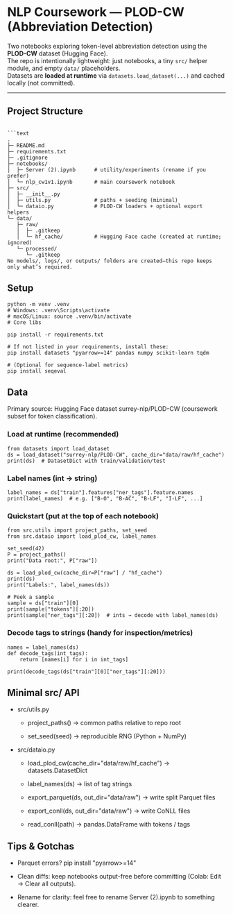 # NLP Coursework — PLOD-CW (Abbreviation Detection)

Two notebooks exploring token-level abbreviation detection using the **PLOD-CW** dataset (Hugging Face).  
The repo is intentionally lightweight: just notebooks, a tiny `src/` helper module, and empty `data/` placeholders.  
Datasets are **loaded at runtime** via `datasets.load_dataset(...)` and cached locally (not committed).

---

## Project Structure
```text

```text
.
├─ README.md
├─ requirements.txt
├─ .gitignore
├─ notebooks/
│  ├─ Server (2).ipynb      # utility/experiments (rename if you prefer)
│  └─ nlp_cw1v1.ipynb       # main coursework notebook
├─ src/
│  ├─ __init__.py
│  ├─ utils.py              # paths + seeding (minimal)
│  └─ dataio.py             # PLOD-CW loaders + optional export helpers
└─ data/
   ├─ raw/
   │  ├─ .gitkeep
   │  └─ hf_cache/          # Hugging Face cache (created at runtime; ignored)
   └─ processed/
      └─ .gitkeep
No models/, logs/, or outputs/ folders are created—this repo keeps only what’s required.
```

## Setup

    python -m venv .venv
    # Windows: .venv\Scripts\activate 
    # macOS/Linux: source .venv/bin/activate 
    # Core libs
    
    pip install -r requirements.txt
    
    # If not listed in your requirements, install these:
    pip install datasets "pyarrow>=14" pandas numpy scikit-learn tqdm
    
    # (Optional for sequence-label metrics)
    pip install seqeval

## Data

Primary source: Hugging Face dataset surrey-nlp/PLOD-CW (coursework subset for token classification).

### Load at runtime (recommended)

    from datasets import load_dataset
    ds = load_dataset("surrey-nlp/PLOD-CW", cache_dir="data/raw/hf_cache")
    print(ds)  # DatasetDict with train/validation/test

### Label names (int → string)

    label_names = ds["train"].features["ner_tags"].feature.names
    print(label_names)  # e.g. ["B-O", "B-AC", "B-LF", "I-LF", ...]

### Quickstart (put at the top of each notebook)

    from src.utils import project_paths, set_seed
    from src.dataio import load_plod_cw, label_names
    
    set_seed(42)
    P = project_paths()
    print("Data root:", P["raw"])
    
    ds = load_plod_cw(cache_dir=P["raw"] / "hf_cache")
    print(ds)
    print("Labels:", label_names(ds))
    
    # Peek a sample
    sample = ds["train"][0]
    print(sample["tokens"][:20])
    print(sample["ner_tags"][:20])  # ints → decode with label_names(ds)

### Decode tags to strings (handy for inspection/metrics)

    names = label_names(ds)
    def decode_tags(int_tags):
        return [names[i] for i in int_tags]
        
    print(decode_tags(ds["train"][0]["ner_tags"][:20]))

## Minimal src/ API

- src/utils.py

  - project_paths() → common paths relative to repo root

  - set_seed(seed) → reproducible RNG (Python + NumPy)

- src/dataio.py

  - load_plod_cw(cache_dir="data/raw/hf_cache") → datasets.DatasetDict
  
  - label_names(ds) → list of tag strings
  
  - export_parquet(ds, out_dir="data/raw") → write split Parquet files
  
  - export_conll(ds, out_dir="data/raw") → write CoNLL files
  
  - read_conll(path) → pandas.DataFrame with tokens / tags

## Tips & Gotchas

  - Parquet errors? pip install "pyarrow>=14"
  
  - Clean diffs: keep notebooks output-free before committing (Colab: Edit → Clear all outputs).
  
  - Rename for clarity: feel free to rename Server (2).ipynb to something clearer.

